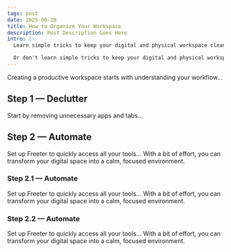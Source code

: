 ```yaml
---
tags: post
date: 2025-08-20
title: How to Organize Your Workspace
description: Post Description Goes Here
intro: |-
  Learn simple tricks to keep your digital and physical workspace clean and productive.

  Or don't learn simple tricks to keep your digital and physical workspace clean and productive.
---
```


Creating a productive workspace starts with understanding your workflow...

## Step 1 — Declutter

Start by removing unnecessary apps and tabs...

## Step 2 — Automate

Set up Freeter to quickly access all your tools...
With a bit of effort, you can transform your digital space into a calm, focused environment.

### Step 2.1 — Automate

Set up Freeter to quickly access all your tools...
With a bit of effort, you can transform your digital space into a calm, focused environment.

### Step 2.2 — Automate

Set up Freeter to quickly access all your tools...
With a bit of effort, you can transform your digital space into a calm, focused environment.
